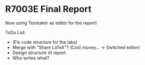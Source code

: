 # R7003E Final Report
Now using Texmaker as editor for the report!

ToDo List:
- (Fix code structure for the labs)
- Merge with "Share LaTeX"? (Cost money... -> Switched editor)
- Design structure of report
- Who writes what?


